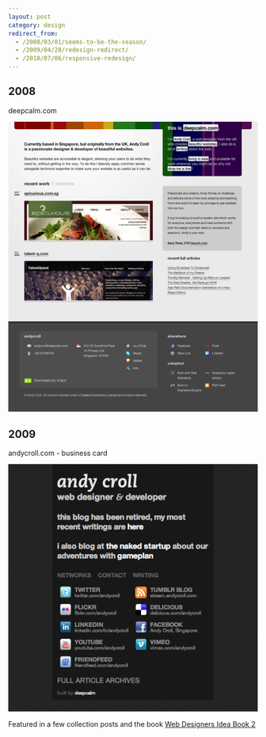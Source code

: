 ```yaml
---
layout: post
category: design
redirect_from:
  - /2008/03/01/seems-to-be-the-season/
  - /2009/04/28/redesign-redirect/
  - /2010/07/06/responsive-redesign/
---
```


## 2008

deepcalm.com

![deepcalm.com circa 2008](/images/2008/deepcalm-2008.png)

## 2009

andycroll.com - business card

![2009-era andycroll.com](/images/2009/business-card-site.png)

Featured in a few collection posts and the book [Web Designers Idea Book 2](http://thewebdesignersideabook.com/books/volume-2/)
